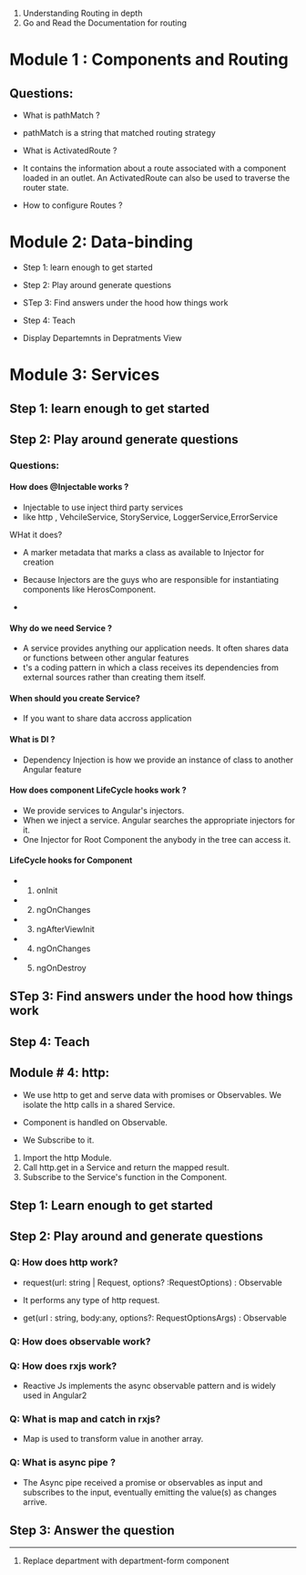 1. Understanding Routing in depth
2. Go and Read the Documentation for routing


# Module 1 : Components and Routing

## Questions:

- What is pathMatch ?
- pathMatch is a string that matched routing strategy

- What is ActivatedRoute ?
- It contains the information about a route associated with a component
loaded in an outlet. An ActivatedRoute can also be used to traverse
the router state.

- How to configure Routes ?

# Module 2: Data-binding

- Step 1: learn enough to get started
- Step 2: Play around generate questions
- STep 3: Find answers under the hood how things work
- Step 4: Teach

- Display Departemnts in Depratments View

# Module 3: Services

## Step 1: learn enough to get started

## Step 2: Play around generate questions
 
 
 ### Questions:
 
#### How does @Injectable works ?
 
 - Injectable to use inject third party services
 - like http , VehcileService, StoryService, LoggerService,ErrorService
 
  WHat it does?
 
 - A marker metadata that marks a class as available to Injector
 for creation
 
 - Because Injectors are the guys who are responsible for instantiating
 components like HerosComponent.
 
 - 
 
 #### Why do we need Service ?
  
  - A service provides anything our application needs. 
  It often shares data or functions between other angular 
  features
  - t's a coding pattern in which a class receives its dependencies from external sources rather than creating them itself.
  
  
 #### When should you create Service?
 
  - If you want to share data accross application 
 
 #### What is DI ?
 
 - Dependency Injection is how we provide an instance of class
 to another Angular feature
 
 
 #### How does component LifeCycle hooks work ?
 
  - We provide services to Angular's injectors.
  - When we inject a service. Angular searches the appropriate
  injectors for it.
  - One Injector for Root Component the anybody in the tree can 
  access it.
  
 
 #### LifeCycle hooks for Component
  
  - 1. onInit
  - 2. ngOnChanges
  - 3. ngAfterViewInit
  - 4. ngOnChanges
  - 5. ngOnDestroy 
 
## STep 3: Find answers under the hood how things work


## Step 4: Teach


## Module # 4: http:

-  We use http to get and serve data with promises or Observables. We isolate
the http calls in a shared Service.

- Component is handled on Observable.

- We Subscribe to it.

1. Import the http Module.
2. Call http.get in a Service and return the mapped result.
3. Subscribe to the Service's function in the Component.


## Step 1: Learn enough to get started

## Step 2: Play around and generate questions

 ### Q: How does http work?
   
  - request(url: string | Request, options? :RequestOptions) :
   Observable<Response>
  
  - It performs any type of http request.
  
  - get(url : string, body:any, options?: RequestOptionsArgs) : Observable<Response>
  
 
 ### Q: How does observable work?
     
 ### Q: How does rxjs work?
 
 - Reactive Js implements the async observable pattern
  and is widely used in Angular2
    
 ### Q: What is map and catch in rxjs?
 
 - Map is used to transform value in another array.
 
 ### Q: What is async pipe ?
 
 - The Async pipe received a promise or observables as
 input and subscribes to the input, eventually emitting
 the value(s) as changes arrive.
 
 
    
    
    
 

## Step 3: Answer the question


-----
1. Replace department with department-form component
